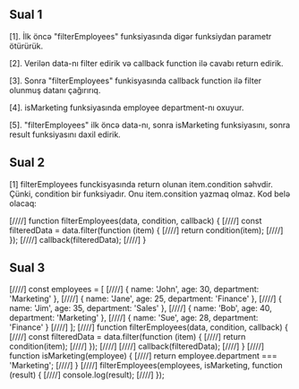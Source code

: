 ## Sual 1 ##


[1]. İlk öncə "filterEmployees" funksiyasında digər funksiydan parametr ötürürük. 

[2]. Verilən data-nı filter edirik və callback function ilə cavabı return edirik.

[3]. Sonra  "filterEmployees" funkisyasında callback function ilə filter olunmuş datanı çağırırıq.

[4]. isMarketing funksiyasında employee department-nı oxuyur.

[5]. "filterEmployees" ilk öncə data-nı, sonra isMarketing funksiyasını, sonra result funksiyasını daxil edirik.



## Sual 2 ##

[1] filterEmployees funckisyasında return olunan item.condition səhvdir. Çünki, condition bir funksiyadır. Onu item.consition yazmaq olmaz. Kod belə olacaq: 

[////] function filterEmployees(data, condition, callback) {
[////] const filteredData = data.filter(function (item) {
[////]     return condition(item);
[////] });
[////] callback(filteredData);
[////] }


## Sual 3 ##

[////] const employees = [
[////]     { name: 'John', age: 30, department: 'Marketing' },
[////]     { name: 'Jane', age: 25, department: 'Finance' },
[////]     { name: 'Jim', age: 35, department: 'Sales' },
[////]     { name: 'Bob', age: 40, department: 'Marketing' },
[////]     { name: 'Sue', age: 28, department: 'Finance' }
[////] ];
[////] function filterEmployees(data, condition, callback) {
[////]     const filteredData = data.filter(function (item) {
[////]         return condition(item);
[////]     });
[////] 
[////]     callback(filteredData);
[////] }
[////] function isMarketing(employee) {
[////]     return employee.department === 'Marketing';
[////] }
[////] filterEmployees(employees, isMarketing, function (result) {
[////]     console.log(result);
[////] });